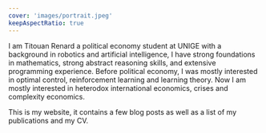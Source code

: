```yaml
---
cover: 'images/portrait.jpeg'
keepAspectRatio: true
---
```


I am Titouan Renard a political economy student at UNIGE with a background in robotics and artificial intelligence, I have strong foundations in mathematics, strong abstract reasoning skills, and extensive programming experience. Before political economy, I was mostly interested in optimal control, reinforcement learning and learning theory. Now I am mostly interested in heterodox international economics, crises and complexity economics.

This is my website, it contains a few blog posts as well as a list of my publications and my CV.